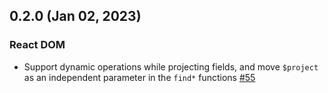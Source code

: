 ## 0.2.0 (Jan 02, 2023)

### React DOM

- Support dynamic operations while projecting fields, and move `$project` as an independent parameter in the `find*` functions [#55](https://github.com/rogerpadilla/nukak/pull/55)

